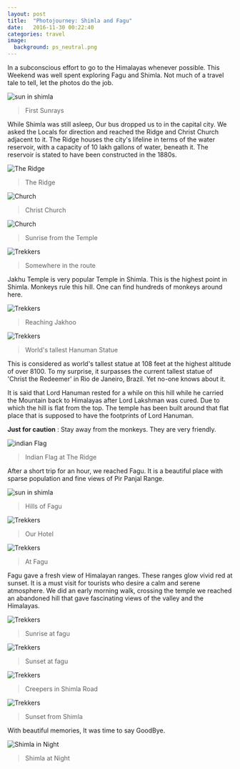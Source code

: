 ```yaml
---
layout: post
title:  "Photojourney: Shimla and Fagu"
date:   2016-11-30 00:22:40
categories: travel
image:
  background: ps_neutral.png
---
```

In a subconscious effort to go to the Himalayas whenever possible. This Weekend was well spent exploring Fagu and Shimla.
Not much of a travel tale to tell, let the photos do the job.

<img src="http://i.imgur.com/WLcNgbp.jpg" alt="sun in shimla">

>First Sunrays

While Shimla was still asleep, Our bus dropped us to in the capital city. We asked the Locals for direction and reached the Ridge and Christ Church adjacent to it. The Ridge houses the city's lifeline in terms of the water reservoir, with a capacity of 10 lakh gallons of water, beneath it. The reservoir is stated to have been constructed in the 1880s.

<img src="http://i.imgur.com/b8aTzFw.jpg" alt="The Ridge">

>The Ridge

<img src="http://i.imgur.com/0p0azxS.jpg" alt="Church">

>Christ Church

<img src="http://i.imgur.com/GPIPCWS.jpg" alt="Church">

>Sunrise from the Temple

<img src="http://i.imgur.com/QFmDukZ.jpg" alt="Trekkers">

>Somewhere in the route

Jakhu Temple is very popular Temple in Shimla. This is the highest point in Shimla. Monkeys rule this hill. One can find hundreds of monkeys around here.

<img src="http://i.imgur.com/Ir9qYmn.jpg" alt="Trekkers">

>Reaching Jakhoo

<img src="http://i.imgur.com/iMmmL0h.jpg" alt="Trekkers">

>World's tallest Hanuman Statue

This is considered as world's tallest statue at 108 feet at the highest altitude of over 8100. To my surprise, it surpasses the current tallest statue of 'Christ the Redeemer' in Rio de Janeiro, Brazil. Yet no-one knows about it.

It is said that Lord Hanuman rested for a while on this hill while he carried the Mountain back to Himalayas after Lord Lakshman was cured. Due to which the hill is flat from the top. The temple has been built around that flat place that is supposed to have the footprints of Lord Hanuman. 

**Just for caution** : Stay away from the monkeys. They are very friendly.

<img src="http://i.imgur.com/mnnXxVG.jpg" alt="indian Flag">

>Indian Flag at The Ridge

After a short trip for an hour, we reached Fagu. It is a beautiful place with sparse population and fine views of Pir Panjal Range.

<img src="http://i.imgur.com/VzgPg38.jpg" alt="sun in shimla">

>Hills of Fagu

<img src="http://i.imgur.com/ji0408V.jpg" alt="Trekkers">

>Our Hotel

<img src="http://i.imgur.com/dQrCZB5.jpg" alt="Trekkers">

>At Fagu

Fagu gave a fresh view of Himalayan ranges. These ranges glow vivid red at sunset. It is a must visit for tourists who desire a calm and serene atmosphere. We did an early morning walk, crossing the temple we reached an abandoned hill that gave fascinating views of the valley and the Himalayas.

<img src="http://i.imgur.com/xWyrLl4.jpg" alt="Trekkers">

>Sunrise at fagu

<img src="http://i.imgur.com/LAxp3sq.jpg" alt="Trekkers">

>Sunset at fagu

<img src="http://i.imgur.com/Lg0RrfN.jpg" alt="Trekkers">

>Creepers in Shimla Road

<img src="http://i.imgur.com/q2eg0pO.jpg" alt="Trekkers">

>Sunset from Shimla

With beautiful memories, It was time to say GoodBye.

<img src="http://i.imgur.com/jlRWMTg.jpg" alt="Shimla in Night">

>Shimla at Night


